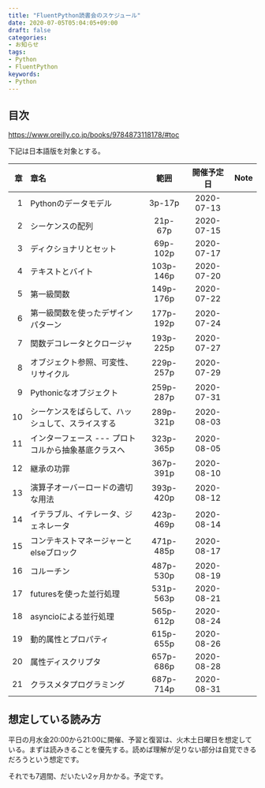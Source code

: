 ```yaml
---
title: "FluentPython読書会のスケジュール"
date: 2020-07-05T05:04:05+09:00
draft: false
categories:
- お知らせ
tags:
- Python
- FluentPython
keywords:
- Python
---
```


## 目次

<https://www.oreilly.co.jp/books/9784873118178/#toc>

下記は日本語版を対象とする。

|章|章名 |範囲|開催予定日|Note|
|-:|:----|:--:|:----:|:---:|
|1|Pythonのデータモデル|3p-17p|2020-07-13||
|2|シーケンスの配列|21p-67p|2020-07-15||
|3|ディクショナリとセット|69p-102p|2020-07-17||
|4|テキストとバイト|103p-146p|2020-07-20||
|5|第一級関数|149p-176p|2020-07-22||
|6|第一級関数を使ったデザインパターン|177p-192p|2020-07-24||
|7|関数デコレータとクロージャ|193p-225p|2020-07-27||
|8|オブジェクト参照、可変性、リサイクル|229p-257p|2020-07-29||
|9|Pythonicなオブジェクト|259p-287p|2020-07-31||
|10|シーケンスをばらして、ハッシュして、スライスする|289p-321p|2020-08-03||
|11|インターフェース --- プロトコルから抽象基底クラスへ|323p-365p|2020-08-05||
|12|継承の功罪|367p-391p|2020-08-10||
|13|演算子オーバーロードの適切な用法|393p-420p|2020-08-12||
|14|イテラブル、イテレータ、ジェネレータ|423p-469p|2020-08-14||
|15|コンテキストマネージャーとelseブロック|471p-485p|2020-08-17||
|16|コルーチン|487p-530p|2020-08-19||
|17|futuresを使った並行処理|531p-563p|2020-08-21||
|18|asyncioによる並行処理|565p-612p|2020-08-24||
|19|動的属性とプロパティ|615p-655p|2020-08-26||
|20|属性ディスクリプタ|657p-686p|2020-08-28||
|21|クラスメタプログラミング|687p-714p|2020-08-31||

## 想定している読み方

平日の月水金20:00から21:00に開催、予習と復習は、火木土日曜日を想定している。まずは読みきることを優先する。読めば理解が足りない部分は自覚できるだろうという想定です。

それでも7週間、だいたい2ヶ月かかる。予定です。
